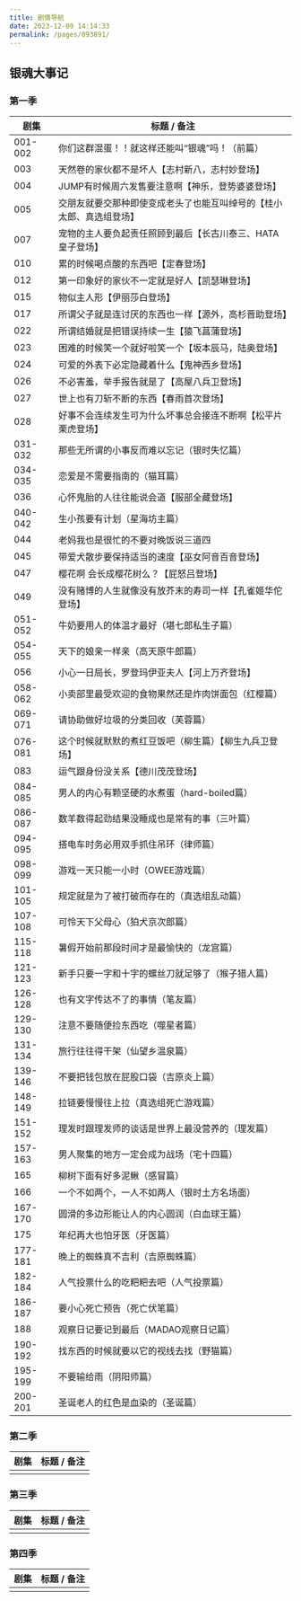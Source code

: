 ```yaml
---
title: 剧情导航
date: 2023-12-09 14:14:33
permalink: /pages/093891/
---
```

## 银魂大事记

### 第一季

| 剧集    | 标题 / 备注                                                  |
| ------- | ------------------------------------------------------------ |
| 001-002 | 你们这群混蛋！！就这样还能叫“银魂”吗！（前篇）               |
| 003     | 天然卷的家伙都不是坏人【志村新八，志村妙登场】               |
| 004     | JUMP有时候周六发售要注意啊【神乐，登势婆婆登场】             |
| 005     | 交朋友就要交那种即使变成老头了也能互叫绰号的【桂小太郎、真选组登场】 |
| 007     | 宠物的主人要负起责任照顾到最后【长古川泰三、HATA皇子登场】   |
| 010     | 累的时候喝点酸的东西吧【定春登场】                           |
| 012     | 第一印象好的家伙不一定就是好人【凯瑟琳登场】                 |
| 015     | 物似主人形【伊丽莎白登场】                                   |
| 017     | 所谓父子就是连讨厌的东西也一样【源外，高杉晋助登场】         |
| 022     | 所谓结婚就是把错误持续一生【猿飞菖蒲登场】                   |
| 023     | 困难的时候笑一个就好啦笑一个【坂本辰马，陆奥登场】           |
| 024     | 可爱的外表下必定隐藏着什么【鬼神西乡登场】                   |
| 026     | 不必害羞，举手报告就是了【高屋八兵卫登场】                   |
| 027     | 世上也有刀斩不断的东西【春雨首次登场】                       |
| 028     | 好事不会连续发生可为什么坏事总会接连不断啊【松平片栗虎登场】 |
| 031-032 | 那些无所谓的小事反而难以忘记（银时失忆篇）                   |
| 034-035 | 恋爱是不需要指南的（猫耳篇）                                 |
| 036     | 心怀鬼胎的人往往能说会道【服部全藏登场】                     |
| 040-042 | 生小孩要有计划（星海坊主篇）                                 |
| 044     | 老妈我也是很忙的不要对晚饭说三道四                           |
| 045     | 带爱犬散步要保持适当的速度【巫女阿音百音登场】               |
| 047     | 樱花啊 会长成樱花树么？【屁怒吕登场】                        |
| 049     | 没有赌博的人生就像没有放芥末的寿司一样【孔雀姬华佗登场】     |
| 051-052 | 牛奶要用人的体温才最好（堪七郎私生子篇）                     |
| 054-055 | 天下的娘亲一样亲（高天原牛郎篇）                             |
| 056     | 小心一日局长，罗登玛伊亚夫人【河上万齐登场】                 |
| 058-062 | 小卖部里最受欢迎的食物果然还是炸肉饼面包（红樱篇）           |
| 069-071 | 请协助做好垃圾的分类回收（芙蓉篇）                           |
| 076-081 | 这个时候就默默的煮红豆饭吧（柳生篇）【柳生九兵卫登场】       |
| 083     | 运气跟身份没关系【德川茂茂登场】                             |
| 084-085 | 男人的内心有颗坚硬的水煮蛋（hard-boiled篇）                  |
| 086-087 | 数羊数得起劲结果没睡成也是常有的事（三叶篇）                 |
| 094-095 | 搭电车时务必用双手抓住吊环（律师篇）                         |
| 098-099 | 游戏一天只能一小时（OWEE游戏篇）                             |
| 101-105 | 规定就是为了被打破而存在的（真选组乱动篇）                   |
| 107-108 | 可怜天下父母心（狛犬京次郎篇）                               |
| 115-118 | 暑假开始前那段时间才是最愉快的（龙宫篇）                     |
| 121-123 | 新手只要一字和十字的螺丝刀就足够了（猴子猎人篇）             |
| 126-128 | 也有文字传达不了的事情（笔友篇）                             |
| 129-130 | 注意不要随便捡东西吃（噬星者篇）                             |
| 131-134 | 旅行往往得干架（仙望乡温泉篇）                               |
| 139-146 | 不要把钱包放在屁股口袋（吉原炎上篇）                         |
| 148-149 | 拉链要慢慢往上拉（真选组死亡游戏篇）                         |
| 151-152 | 理发时跟理发师的谈话是世界上最没营养的（理发篇）             |
| 157-163 | 男人聚集的地方一定会成为战场（宅十四篇）                     |
| 165     | 柳树下面有好多泥鳅（感冒篇）                                 |
| 166     | 一个不如两个，一人不如两人（银时土方名场面）                 |
| 167-170 | 圆滑的多边形能让人的内心圆润（白血球王篇）                   |
| 175     | 年纪再大也怕牙医（牙医篇）                                  |
| 177-181 | 晚上的蜘蛛真不吉利（吉原蜘蛛篇）                            |
| 182-184 | 人气投票什么的吃粑粑去吧（人气投票篇）                       |
| 186-187 | 要小心死亡预告（死亡伏笔篇）                                 |
| 188     | 观察日记要记到最后（MADAO观察日记篇）                        |
| 190-192 | 找东西的时候就要以它的视线去找（野猫篇）                     |
| 195-199 | 不要输给雨（阴阳师篇）                                       |
| 200-201 | 圣诞老人的红色是血染的（圣诞篇）                             |



### 第二季

| 剧集 | 标题 / 备注 |
| ---- | ----------- |
|      |             |



### 第三季

| 剧集 | 标题 / 备注 |
| ---- | ----------- |
|      |             |



### 第四季

| 剧集 | 标题 / 备注 |
| ---- | ----------- |
|      |             |